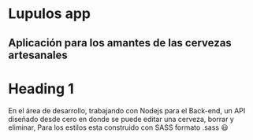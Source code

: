 # Lupulos app 

## Aplicación para los amantes de las cervezas artesanales

Heading 1
=============

En el área de desarrollo, trabajando con Nodejs para el Back-end, un API diseñado desde cero 
en donde se puede editar una cerveza, borrar y eliminar, Para los estilos esta construido con SASS 
formato .sass :smiley:

